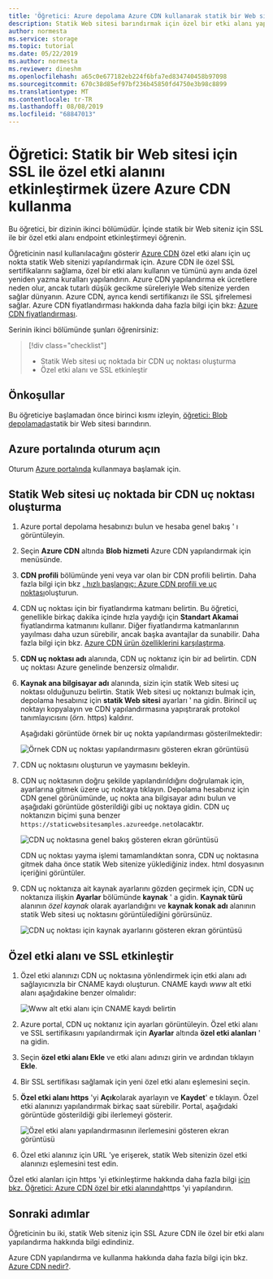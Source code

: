 ```yaml
---
title: 'Öğretici: Azure depolama Azure CDN kullanarak statik bir Web sitesinde SSL ile özel etki alanını etkinleştirme'
description: Statik Web sitesi barındırmak için özel bir etki alanı yapılandırma konusunda bilgi edinin.
author: normesta
ms.service: storage
ms.topic: tutorial
ms.date: 05/22/2019
ms.author: normesta
ms.reviewer: dineshm
ms.openlocfilehash: a65c0e677182eb224f6bfa7ed834740458b97098
ms.sourcegitcommit: 670c38d85ef97bf236b45850fd4750e3b98c8899
ms.translationtype: MT
ms.contentlocale: tr-TR
ms.lasthandoff: 08/08/2019
ms.locfileid: "68847013"
---
```

# <a name="tutorial-use-azure-cdn-to-enable-a-custom-domain-with-ssl-for-a-static-website"></a>Öğretici: Statik bir Web sitesi için SSL ile özel etki alanını etkinleştirmek üzere Azure CDN kullanma

Bu öğretici, bir dizinin ikinci bölümüdür. İçinde statik bir Web siteniz için SSL ile bir özel etki alanı endpoint etkinleştirmeyi öğrenin. 

Öğreticinin nasıl kullanılacağını gösterir [Azure CDN](../../cdn/cdn-overview.md) özel etki alanı için uç nokta statik Web sitenizi yapılandırmak için. Azure CDN ile özel SSL sertifikalarını sağlama, özel bir etki alanı kullanın ve tümünü aynı anda özel yeniden yazma kuralları yapılandırın. Azure CDN yapılandırma ek ücretlere neden olur, ancak tutarlı düşük gecikme süreleriyle Web sitenize yerden sağlar dünyanın. Azure CDN, ayrıca kendi sertifikanızı ile SSL şifrelemesi sağlar. Azure CDN fiyatlandırması hakkında daha fazla bilgi için bkz: [Azure CDN fiyatlandırması](https://azure.microsoft.com/pricing/details/cdn/).

Serinin ikinci bölümünde şunları öğrenirsiniz:

> [!div class="checklist"]
> * Statik Web sitesi uç noktada bir CDN uç noktası oluşturma
> * Özel etki alanı ve SSL etkinleştir

## <a name="prerequisites"></a>Önkoşullar

Bu öğreticiye başlamadan önce birinci kısmı izleyin, [öğretici: Blob depolamada](storage-blob-static-website-host.md)statik bir Web sitesi barındırın. 

## <a name="sign-in-to-the-azure-portal"></a>Azure portalında oturum açın

Oturum [Azure portalında](https://portal.azure.com/) kullanmaya başlamak için.

## <a name="create-a-cdn-endpoint-on-the-static-website-endpoint"></a>Statik Web sitesi uç noktada bir CDN uç noktası oluşturma

1. Azure portal depolama hesabınızı bulun ve hesaba genel bakış ' ı görüntüleyin.
1. Seçin **Azure CDN** altında **Blob hizmeti** Azure CDN yapılandırmak için menüsünde.
1. **CDN profili** bölümünde yeni veya var olan bir CDN profili belirtin. Daha fazla bilgi için bkz [. hızlı başlangıç: Azure CDN profili ve uç noktası](../../cdn/cdn-create-new-endpoint.md)oluşturun.
1. CDN uç noktası için bir fiyatlandırma katmanı belirtin. Bu öğretici, genellikle birkaç dakika içinde hızla yaydığı için **Standart Akamai** fiyatlandırma katmanını kullanır. Diğer fiyatlandırma katmanlarının yayılması daha uzun sürebilir, ancak başka avantajlar da sunabilir. Daha fazla bilgi için bkz. [Azure CDN ürün özelliklerini karşılaştırma](../../cdn/cdn-features.md).
1. **CDN uç noktası adı** alanında, CDN uç noktanız için bir ad belirtin. CDN uç noktası Azure genelinde benzersiz olmalıdır.
1. **Kaynak ana bilgisayar adı** alanında, sizin için statik Web sitesi uç noktası olduğunuzu belirtin. Statik Web sitesi uç noktanızı bulmak için, depolama hesabınız için **statik Web sitesi** ayarları ' na gidin. Birincil uç noktayı kopyalayın ve CDN yapılandırmasına yapıştırarak protokol tanımlayıcısını (*örn.* https) kaldırır.

    Aşağıdaki görüntüde örnek bir uç nokta yapılandırması gösterilmektedir:

    ![Örnek CDN uç noktası yapılandırmasını gösteren ekran görüntüsü](media/storage-blob-static-website-custom-domain/add-cdn-endpoint.png)

1. CDN uç noktasını oluşturun ve yaymasını bekleyin.
1. CDN uç noktasının doğru şekilde yapılandırıldığını doğrulamak için, ayarlarına gitmek üzere uç noktaya tıklayın. Depolama hesabınız için CDN genel görünümünde, uç nokta ana bilgisayar adını bulun ve aşağıdaki görüntüde gösterildiği gibi uç noktaya gidin. CDN uç noktanızın biçimi şuna benzer `https://staticwebsitesamples.azureedge.net`olacaktır.

    ![CDN uç noktasına genel bakış gösteren ekran görüntüsü](media/storage-blob-static-website-custom-domain/verify-cdn-endpoint.png)

    CDN uç noktası yayma işlemi tamamlandıktan sonra, CDN uç noktasına gitmek daha önce statik Web sitenize yüklediğiniz index. html dosyasının içeriğini görüntüler.

1. CDN uç noktanıza ait kaynak ayarlarını gözden geçirmek için, CDN uç noktanıza ilişkin **Ayarlar** bölümünde **kaynak** ' a gidin. **Kaynak türü** alanının *özel kaynak* olarak ayarlandığını ve **kaynak konak adı** alanının statik Web sitesi uç noktasını görüntülediğini görürsünüz.

    ![CDN uç noktası için kaynak ayarlarını gösteren ekran görüntüsü](media/storage-blob-static-website-custom-domain/verify-cdn-origin.png)

## <a name="enable-custom-domain-and-ssl"></a>Özel etki alanı ve SSL etkinleştir

1. Özel etki alanınızı CDN uç noktasına yönlendirmek için etki alanı adı sağlayıcınızla bir CNAME kaydı oluşturun. CNAME kaydı *www* alt etki alanı aşağıdakine benzer olmalıdır:

    ![Www alt etki alanı için CNAME kaydı belirtin](media/storage-blob-static-website-custom-domain/subdomain-cname-record.png)

1. Azure portal, CDN uç noktanız için ayarları görüntüleyin. Özel etki alanı ve SSL sertifikasını yapılandırmak için **Ayarlar** altında **özel etki alanları** ' na gidin.
1. Seçin **özel etki alanı Ekle** ve etki alanı adınızı girin ve ardından tıklayın **Ekle**.
1. Bir SSL sertifikası sağlamak için yeni özel etki alanı eşlemesini seçin.
1. **Özel etki alanı https** 'yi **Açık**olarak ayarlayın ve **Kaydet**' e tıklayın. Özel etki alanınızı yapılandırmak birkaç saat sürebilir. Portal, aşağıdaki görüntüde gösterildiği gibi ilerlemeyi gösterir.

    ![Özel etki alanı yapılandırmasının ilerlemesini gösteren ekran görüntüsü](media/storage-blob-static-website-custom-domain/configure-custom-domain-https.png)

1. Özel etki alanınız için URL 'ye erişerek, statik Web sitenizin özel etki alanınızı eşlemesini test edin.

Özel etki alanları için https 'yi etkinleştirme hakkında daha fazla bilgi [için bkz. Öğretici: Azure CDN özel bir etki alanında](../../cdn/cdn-custom-ssl.md)https 'yi yapılandırın.

## <a name="next-steps"></a>Sonraki adımlar

Öğreticinin bu iki, statik Web siteniz için SSL Azure CDN ile özel bir etki alanı yapılandırma hakkında bilgi edindiniz.

Azure CDN yapılandırma ve kullanma hakkında daha fazla bilgi için bkz. [Azure CDN nedir?](../../cdn/cdn-overview.md).